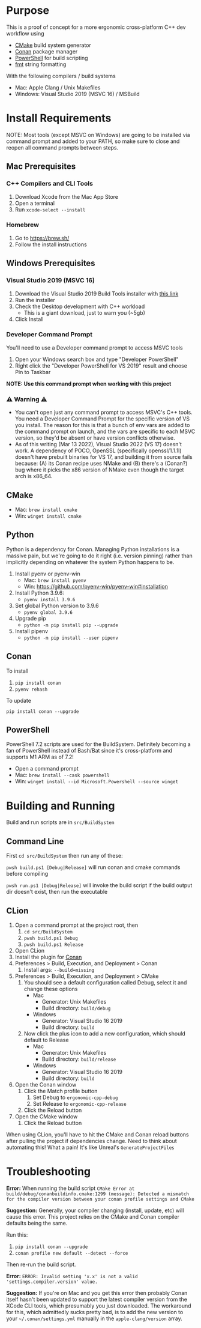 # Purpose

This is a proof of concept for a more ergonomic cross-platform C++ dev workflow using

* [CMake](https://cmake.org/) build system generator
* [Conan](https://conan.io/) package manager
* [PowerShell](https://github.com/PowerShell/PowerShell) for build scripting
* [fmt](https://github.com/fmtlib/fmt) string formatting

With the following compilers / build systems

* Mac: Apple Clang / Unix Makefiles
* Windows: Visual Studio 2019 (MSVC 16) / MSBuild

# Install Requirements

NOTE: Most tools (except MSVC on Windows) are going to be installed via command prompt and added to your PATH, so make sure to close and reopen all command prompts between steps.

## Mac Prerequisites

### C++ Compilers and CLI Tools

1. Download Xcode from the Mac App Store
1. Open a terminal
1. Run ```xcode-select --install```

### Homebrew

1. Go to https://brew.sh/
1. Follow the install instructions

## Windows Prerequisites

### Visual Studio 2019 (MSVC 16)

1. Download the Visual Studio 2019 Build Tools installer with [this link](https://aka.ms/vs/16/release/vs_BuildTools.exe)
1. Run the installer
1. Check the Desktop development with C++ workload
   * This is a giant download, just to warn you (~5gb)
1. Click Install

### Developer Command Prompt

You'll need to use a Developer command prompt to access MSVC tools

1. Open your Windows search box and type "Developer PowerShell"
1. Right click the "Developer PowerShell for VS 2019" result and choose Pin to Taskbar

**NOTE: Use this command prompt when working with this project**

### ⚠ Warning ⚠

* You can't open just any command prompt to access MSVC's C++ tools. You need a Developer Command Prompt for the specific version of VS you install. The reason for this is that a bunch of env vars are added to the command prompt on launch, and the vars are specific to each MSVC version, so they'd be absent or have version conflicts otherwise.
* As of this writing (Mar 13 2022), Visual Studio 2022 (VS 17) doesn't work. A dependency of POCO, OpenSSL (specifically openssl/1.1.1l) doesn't have prebuilt binaries for VS 17, and building it from source fails because: (A) its Conan recipe uses NMake and (B) there's a (Conan?) bug where it picks the x86 version of NMake even though the target arch is x86_64.

## CMake

* Mac: ```brew install cmake```
* Win: ```winget install cmake```

## Python

Python is a dependency for Conan. Managing Python installations is a massive pain, but we're going to do it right (i.e. version pinning) rather than implicitly depending on whatever the system Python happens to be.

1. Install pyenv or pyenv-win
   * Mac: ```brew install pyenv```
   * Win: https://github.com/pyenv-win/pyenv-win#installation
1. Install Python 3.9.6: 
   * ```pyenv install 3.9.6```
1. Set global Python version to 3.9.6
   * ```pyenv global 3.9.6```
1. Upgrade pip
   * ```python -m pip install pip --upgrade```
1. Install pipenv
   * ```python -m pip install --user pipenv```

## Conan

To install

1. ```pip install conan```
2. ```pyenv rehash```

To update

```pip install conan --upgrade```

## PowerShell

PowerShell 7.2 scripts are used for the BuildSystem. Definitely becoming a fan of PowerShell instead of Bash/Bat since it's cross-platform and supports M1 ARM as of 7.2!

* Open a command prompt
* Mac: ```brew install --cask powershell```
* Win: ```winget install --id Microsoft.Powershell --source winget```

# Building and Running

Build and run scripts are in ```src/BuildSystem```

## Command Line

First ```cd src/BuildSystem``` then run any of these:

```pwsh build.ps1 [Debug|Release]``` will run conan and cmake commands before compiling

```pwsh run.ps1 [Debug|Release]``` will invoke the build script if the build output dir doesn't exist, then run the executable

## CLion

1. Open a command prompt at the project root, then
   1. ```cd src/BuildSystem```
   1. ```pwsh build.ps1 Debug```
   1. ```pwsh build.ps1 Release```
1. Open CLion
1. Install the plugin for [Conan](https://plugins.jetbrains.com/plugin/11956-conan)
1. Preferences > Build, Execution, and Deployment > Conan
   1. Install args: ```--build=missing```
1. Preferences > Build, Execution, and Deployment > CMake
   1. You should see a default configuration called Debug, select it and change these options
      * Mac
         * Generator: Unix Makefiles
         * Build directory: ```build/debug```
      * Windows
         * Generator: Visual Studio 16 2019
         * Build directory: ```build```
   1. Now click the plus icon to add a new configuration, which should default to Release
      * Mac
         * Generator: Unix Makefiles
         * Build directory: ```build/release```
      * Windows
         * Generator: Visual Studio 16 2019
         * Build directory: ```build```
1. Open the Conan window
   1. Click the Match profile button
      1. Set Debug to ```ergonomic-cpp-debug```
      1. Set Release to ```ergonomic-cpp-release```
   1. Click the Reload button
1. Open the CMake window
   1. Click the Reload button

When using CLion, you'll have to hit the CMake and Conan reload buttons after pulling the project if dependencies change. Need to think about automating this! What a pain! It's like Unreal's ```GenerateProjectFiles```

# Troubleshooting

**Error:** When running the build script ```CMake Error at build/debug/conanbuildinfo.cmake:1299 (message): Detected a mismatch for the compiler version between your conan profile settings and CMake```

**Suggestion:** Generally, your compiler changing (install, update, etc) will cause this error. This project relies on the CMake and Conan compiler defaults being the same.

Run this:

1. ```pip install conan --upgrade```
2. ```conan profile new default --detect --force```

Then re-run the build script.

**Error:** ```ERROR: Invalid setting 'x.x' is not a valid 'settings.compiler.version' value.```

**Suggestion:** If you're on Mac and you get this error then probably Conan itself hasn't been updated to support the latest compiler version from the XCode CLI tools, which presumably you just downloaded. The workaround for this, which admittedly sucks pretty bad, is to add the new version to your ```~/.conan/settings.yml``` manually in the ```apple-clang/version``` array.
